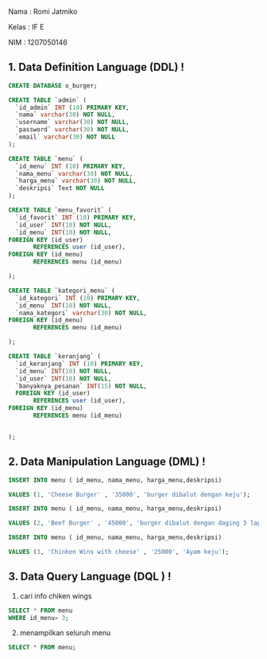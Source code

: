 Nama : Romi Jatmiko

Kelas : IF E

NIM : 1207050146



<h2 b >1. Data Definition Language (DDL) !</h2>


```sql
CREATE DATABASE o_burger;

```

```sql
CREATE TABLE `admin` (
  `id_admin` INT (10) PRIMARY KEY,
  `nama` varchar(30) NOT NULL,
  `username` varchar(30) NOT NULL,
  `password` varchar(30) NOT NULL,
  `email` varchar(30) NOT NULL
);

```

```sql
CREATE TABLE `menu` (
  `id_menu` INT (10) PRIMARY KEY,
  `nama_menu` varchar(30) NOT NULL,
  `harga_menu` varchar(30) NOT NULL,
  `deskripsi` Text NOT NULL
);

```

```sql
CREATE TABLE `menu_favorit` (
  `id_favorit` INT (10) PRIMARY KEY,
  `id_user` INT(10) NOT NULL,
  `id_menu` INT(10) NOT NULL,
FOREIGN KEY (id_user)
       REFERENCES user (id_user), 
FOREIGN KEY (id_menu)
       REFERENCES menu (id_menu) 

);

```

```sql
CREATE TABLE `kategori_menu` (
  `id_kategori` INT (10) PRIMARY KEY,
  `id_menu` INT(10) NOT NULL,
  `nama_kategori` varchar(30) NOT NULL,
FOREIGN KEY (id_menu)
       REFERENCES menu (id_menu) 

);

```

```sql
CREATE TABLE `keranjang` (
  `id_keranjang` INT (10) PRIMARY KEY,
  `id_menu` INT(10) NOT NULL,
  `id_user` INT(10) NOT NULL,
  `banyaknya_pesanan` INT(15) NOT NULL,
  FOREIGN KEY (id_user)
       REFERENCES user (id_user), 
FOREIGN KEY (id_menu)
       REFERENCES menu (id_menu) 


);

```


<h2 b >2. Data Manipulation Language (DML) !</h2>

```sql
INSERT INTO menu ( id_menu, nama_menu, harga_menu,deskripsi)

VALUES (1, 'Cheese Burger' , '35000', 'burger dibalut dengan keju');

```
```sql
INSERT INTO menu ( id_menu, nama_menu, harga_menu,deskripsi)

VALUES (2, 'Beef Burger' , '45000', 'burger dibalut dengan daging 3 lapis');

```

```sql
INSERT INTO menu ( id_menu, nama_menu, harga_menu,deskripsi)

VALUES (3, 'Chinken Wins with cheese' , '25000', 'Ayam keju');

```

<h2 b >3. Data Query Language (DQL ) !</h2>

1. cari info chiken wings

```sql
SELECT * FROM menu
WHERE id_menu= 3;

```
2. menampilkan seluruh menu

```sql
SELECT * FROM menu;

```


